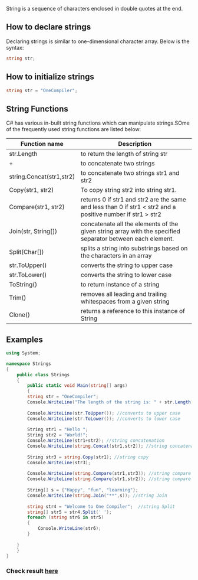 String is a sequence of characters enclosed in double quotes at the end. 

## How to declare strings

Declaring strings is similar to one-dimensional character array. Below is the syntax:

```c#
string str;
```

## How to initialize strings
```c#
string str = "OneCompiler";
```


## String Functions

C# has various in-built string functions which can manipulate strings.SOme of the frequently used string functions are listed below:

| Function name | Description|
|----|----|
|str.Length| to return the length of string str|
|+| to concatenate two strings|
|string.Concat(str1,str2)| to concatenate two strings str1 and str2|
|Copy(str1, str2)| To copy string str2 into string str1.|
|Compare(str1, str2)| returns 0 if str1 and str2 are the same and less than 0 if str1 < str2 and a positive number if str1 > str2|
|Join(str, String[])| concatenate all the elements of the given string array with the specified separator between each element.|
|Split(Char[])| splits a string into substrings based on the characters in an array|
|str.ToUpper()| converts the string to upper case|
|str.ToLower()| converts the string to lower case|
|ToString()| to return instance of a string|
|Trim()| removes all leading and trailing whitespaces from a given string|
|Clone()| returns a reference to this instance of String|

## Examples

```c#
using System;

namespace Strings
{
	public class Strings
	{
		public static void Main(string[] args)
		{
        string str = "OneCompiler";
        Console.WriteLine("The length of the string is: " + str.Length); //returns length of the string
        
        Console.WriteLine(str.ToUpper()); //converts to upper case
        Console.WriteLine(str.ToLower()); //converts to lower case
        
        String str1 = "Hello ";
        String str2 = "World!";
        Console.WriteLine(str1+str2); //string concatenation
        Console.WriteLine(string.Concat(str1,str2)); //string concatenation
        
        String str3 = string.Copy(str1); //string copy
        Console.WriteLine(str3); 
        
        Console.WriteLine(string.Compare(str1,str3)); //string compare
        Console.WriteLine(string.Compare(str1,str2)); //string compare
        
        String[] s = {"Happy", "fun", "learning"};
        Console.WriteLine(string.Join("**",s)); //string Join
        
        string str4 = "Welcome to One Compiler";  //string Split
        string[] str5 = str4.Split(' ');  
        foreach (string str6 in str5)  
        {  
            Console.WriteLine(str6);  
        }  
        
    }
	}
}
```

### Check result [here](https://onecompiler.com/csharp/3vtbhkheh)
